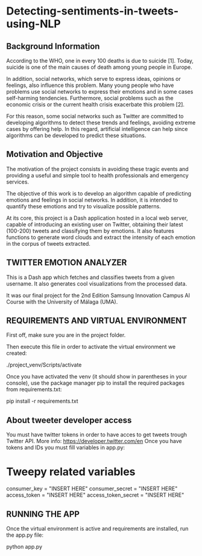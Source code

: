 # Detecting-sentiments-in-tweets-using-NLP
## Background Information
According to the WHO, one in every 100 deaths is due to suicide [1]. Today, suicide is one of the main causes of death among young people in Europe.

In addition, social networks, which serve to express ideas, opinions or feelings, also influence this problem. Many young people who have problems use social networks to express their emotions and in some cases self-harming tendencies.
Furthermore, social problems such as the economic crisis or the current health crisis exacerbate this problem [2].

For this reason, some social networks such as Twitter are committed to developing algorithms to detect these trends and feelings, avoiding extreme cases by offering help.
In this regard, artificial intelligence can help since algorithms can be developed to predict these situations.

## Motivation and Objective
The motivation of the project consists in avoiding these tragic events and providing a useful and simple tool to health professionals and emergency services.

The objective of this work is to develop an algorithm capable of predicting emotions and feelings in social networks. In addition, it is intended to quantify these emotions and try to visualize possible patterns.

At its core, this project is a Dash application hosted in a local web server, capable of introducing an existing user on Twitter, obtaining their latest (100-200) tweets and classifying them by emotions. It also features functions to generate word clouds and extract the intensity of each emotion in the corpus of tweets extracted.

## TWITTER EMOTION ANALYZER
This is a Dash app which fetches and classifies tweets from a given username. It also generates cool visualizations from the processed data.

It was our final project for the 2nd Edition Samsung Innovation Campus AI Course with the University of Málaga (UMA).

## REQUIREMENTS AND VIRTUAL ENVIRONMENT

First off, make sure you are in the project folder.

Then execute this file in order to activate the virtual environment we created:

./project_venv/Scripts/activate

Once you have activated the venv (it should show in parentheses in your console), use the package manager pip to install the required packages from requirements.txt:

pip install -r requirements.txt

## About tweeter developer access
You must have twitter tokens in order to have acces to get tweets trough Twitter API. More info: https://developer.twitter.com/en
Once you have tokens and IDs you must fill variables in app.py:
# Tweepy related variables
consumer_key = "INSERT HERE"
consumer_secret = "INSERT HERE"
access_token = "INSERT HERE"
access_token_secret = "INSERT HERE"

## RUNNING THE APP

Once the virtual environment is active and requirements are installed, run the app.py file:

python app.py
